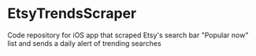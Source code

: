 # EtsyTrendsScraper
Code repository for iOS app that scraped Etsy's search bar "Popular now" list and sends a daily alert of trending searches
